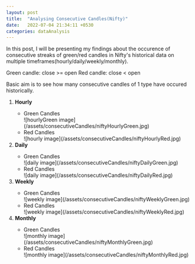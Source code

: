 ```yaml
---
layout: post
title:  "Analysing Consecutive Candles(Nifty)"
date:   2022-07-04 21:34:11 +0530
categories: dataAnalysis
---
```


In this post, I will be presenting my findings about the occurence of consecutive streaks of green/red candles in Nifty's historical data on multiple timeframes(hourly/daily/weekly/monthly).

Green candle: close >= open
Red candle: close < open

Basic aim is to see how many consecutive candles of 1 type have occured historically.
<ol>

<li><strong>Hourly</strong></li>
<ul>
<li>Green Candles</li>
![hourlyGreen image](/assets/consecutiveCandles/niftyHourlyGreen.jpg)

<li>Red Candles</li>
![hourly image](/assets/consecutiveCandles/niftyHourlyRed.jpg)
</ul>


<li><strong>Daily</strong></li>
<ul>
<li>Green Candles</li>
![daily image](/assets/consecutiveCandles/niftyDailyGreen.jpg)

<li>Red Candles</li>
![daily image](/assets/consecutiveCandles/niftyDailyRed.jpg)
</ul>


<li><strong>Weekly</strong></li>
<ul>
<li>Green Candles</li>
![weekly image](/assets/consecutiveCandles/niftyWeeklyGreen.jpg)
<li>Red Candles</li>
![weekly image](/assets/consecutiveCandles/niftyWeeklyRed.jpg)
</ul>


<li><strong>Monthly</strong></li>
<ul>
<li>Green Candles</li>
![monthly image](/assets/consecutiveCandles/niftyMonthlyGreen.jpg)
<li>Red Candles</li>
![monthly image](/assets/consecutiveCandles/niftyMonthlyRed.jpg)
</ul>

</ol>